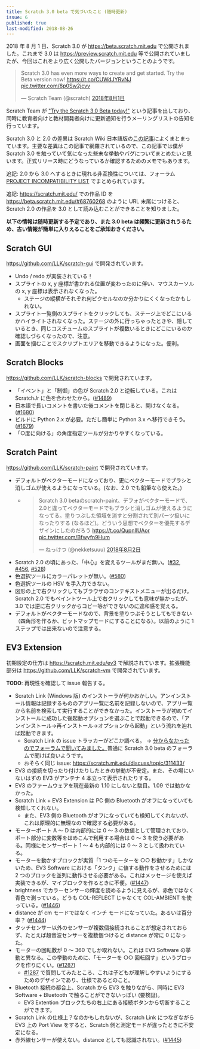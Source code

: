 ```yaml
---
title: Scratch 3.0 beta で気づいたこと (随時更新)
issue: 6
published: true
last-modified: 2018-08-26
---
```


2018 年 8 月 1 日、Scratch 3.0 が <https://beta.scratch.mit.edu> で公開されました。これまで 3.0 は <https://preview.scratch.mit.edu> 等で公開されていましたが、今回はこれをより広く公開したバージョンということのようです。

<blockquote class="twitter-tweet" data-lang="ja"><p lang="en" dir="ltr">Scratch 3.0 has even more ways to create and get started. Try the Beta version now! <a href="https://t.co/CUWdJYRvNJ">https://t.co/CUWdJYRvNJ</a> <a href="https://t.co/8p0Sw2jcvv">pic.twitter.com/8p0Sw2jcvv</a></p>&mdash; Scratch Team (@scratch) <a href="https://twitter.com/scratch/status/1024701450813890560?ref_src=twsrc%5Etfw">2018年8月1日</a></blockquote>
<script async src="https://platform.twitter.com/widgets.js" charset="utf-8"></script>

Scratch Team が ["Try the Scratch 3.0 Beta today!"](https://medium.com/scratchteam-blog/try-the-scratch-3-0-beta-today-b50a05d63348) という記事を出しており、同時に教育者向けと教材開発者向けに更新通知を行うメーリングリストの告知を行っています。

Scratch 3.0 と 2.0 の差異は Scratch Wiki 日本語版の[この記事](https://ja.scratch-wiki.info/wiki/Scratch_3.0)によくまとまっています。主要な差異はこの記事で網羅されているので、この記事では僕が Scratch 3.0 を触っていて気になった些末な挙動やバグについてまとめたいと思います。正式リリース時にどうなっているか確認するためのメモでもあります。

追記: 2.0 から 3.0 へするときに現れる非互換性については、フォーラム [PROJECT INCOMPATIBILITY LIST](https://scratch.mit.edu/discuss/topic/308114/) でまとめられています。

追記: <https://scratch.mit.edu/> での作品 ID を <https://beta.scratch.mit.edu/#68760268> のように URL 末尾につけると、Scratch 2.0 の作品を 3.0 として読み込むことができることを知りました。

**以下の情報は随時更新する予定であり、また 3.0 beta は頻繁に更新されうるため、古い情報が簡単に入りえることをご承知おきください。**

## Scratch GUI

<https://github.com/LLK/scratch-gui> で開発されています。

* Undo / redo が実装されている！
* スプライトの x, y 座標が書かれる位置が変わったのに伴い、マウスカーソルの x, y 座標は表示されなくなった。
    * ステージの縦横がそれぞれ何ピクセルなのか分かりにくくなったかもしれない。
* スプライト一覧側のスプライトをクリックしても、ステージ上でどこにいるかハイライトされなくなった。ステージの外に行っちゃったときや、隠しているとき、同じコスチュームのスプライトが複数いるときにどこにいるのか確認しづらくなったので、注意。
* 画面を掴むことでスクリプトエリアを移動できるようになった。便利。

## Scratch Blocks

<https://github.com/LLK/scratch-blocks> で開発されています。

* 「イベント」と「制御」の色が Scratch 2.0 と逆転している。これは ScratchJr に色を合わせたから。([#1489](https://github.com/LLK/scratch-blocks/issues/1489))
* 日本語で長いコメントを書いた後コメントを閉じると、開けなくなる。([#1680](https://github.com/LLK/scratch-blocks/issues/1680))
* ビルドに Python 2.x が必要。ただし簡単に Python 3.x へ移行できそう。([#1679](https://github.com/LLK/scratch-blocks/issues/1679))
* 「○度に向ける」の角度指定ツールが分かりやすくなっている。

## Scratch Paint

<https://github.com/LLK/scratch-paint> で開発されています。

* デフォルトがベクターモードになっており、更にベクターモードでブラシと消しゴムが使えるようになっている。(なお、2.0 でも鉛筆なら使えた。)
    * <blockquote class="twitter-tweet" data-lang="ja"><p lang="ja" dir="ltr">Scratch 3.0 betaのscratch-paint、デフォがベクターモードで、2.0と違ってベクターモードでもブラシと消しゴムが使えるようになってる。塗りつぶした領域を消すと分割されて別パーツ扱いになったりする (なるほど)。どういう思想でベクターを優先するデザインにしたのだろう <a href="https://t.co/QupnIlUAor">https://t.co/QupnIlUAor</a> <a href="https://t.co/Bfwyfn9Hum">pic.twitter.com/Bfwyfn9Hum</a></p>&mdash; ねっけつ (@nekketsuuu) <a href="https://twitter.com/nekketsuuu/status/1024961881197305856?ref_src=twsrc%5Etfw">2018年8月2日</a></blockquote><script async src="https://platform.twitter.com/widgets.js" charset="utf-8"></script>
* Scratch 2.0 の頃にあった、「中心」を変えるツールがまだ無い。([#32](https://github.com/LLK/scratch-paint/issues/32), [#456](https://github.com/LLK/scratch-paint/issues/456), [#528](https://github.com/LLK/scratch-paint/issues/528))
* 色選択ツールにカラーパレットが無い。([#580](https://github.com/LLK/scratch-paint/issues/580))
* 色選択ツールの HSV を手入力できない。
* 図形の上で右クリックしてもブラウザのコンテキストメニューが出るだけ。Scratch 2.0 でもペイントツール上で右クリックしても意味が無かったが、3.0 では逆に右クリックからコピー等ができないのに違和感を覚える。
* デフォルトがベクターモードなので、背景を塗りつぶそうとしてもできない（四角形を作るか、ビットマップモードにすることになる）。以前のように 1 ステップでは出来ないので注意する。

## EV3 Extension

初期設定の仕方は <https://scratch.mit.edu/ev3> で解説されています。拡張機能部分は <https://github.com/LLK/scratch-vm> で開発されています。

**TODO**: 再現性を確認して issue 報告する。

* Scratch Link (Windows 版) のインストーラが何かおかしい。アンインストール情報は記録するもののアプリ一覧に名前を記録しないので、アプリ一覧から名前を検索して実行することができなかった。インストーラが初めてインストールに成功した後起動オプションを選ぶことで起動できるので、「アンインストール→再インストール→オプションから起動」という流れを辿れば起動できます。
    * Scratch Link の issue トラッカーがどこか調べる。 → [分からなかったのでフォーラムで聞いてみました。](https://scratch.mit.edu/discuss/topic/311652/)普通に Scratch 3.0 beta のフォーラムで聞けば良いようです。
    * おそらく同じ issue: https://scratch.mit.edu/discuss/topic/311433/
* EV3 の接続を切ったり付けたりしたときの挙動が不安定。また、その場にいないはずの EV3 がアンテナ 4 本立って表示されたりする。
* EV3 のファームウェアを現在最新の 1.10 にしないと駄目。1.09 では動かなかった。    
* Scratch Link + EV3 Extension は PC 側の Bluetooth がオフになっていても検知してくれない。
    * また、EV3 側の Bluetooth がオフになっていても検知してくれないが、これは原理的に無理なので確認する必要がある。
* モーターポート A ～ D は内部的には 0 ～ 3 の数値として管理されており、ポート部分に変数等をはめこんで利用する場合は 0 ～ 3 を使う必要がある。同様にセンサーポート 1 ～ 4 も内部的には 0 ～ 3 として扱われている。
* モーターを動かすブロックが実質「1 つのモーターを ○○ 秒動かす」しかないため、EV3 Software における「タンク」に値する動作をさせるためには 2 つのブロックを並列に動作させる必要がある。これはメッセージを使えば実装できるが、マイブロックを作るときに不便。([#1447](https://github.com/LLK/scratch-vm/issues/1447))
* brightness でカラーセンサーの輝度を読めるように見えるが、赤色ではなく青色で測っている。どうも COL-REFLECT じゃなくて COL-AMBIENT を使っている。([#1446](https://github.com/LLK/scratch-vm/issues/1446))
* distance が cm モードではなく インチ モードになっていた。あるいは百分率？ ([#1444](https://github.com/LLK/scratch-vm/issues/1444))
* タッチセンサー以外のセンサーが複数個接続されることが想定されておらず、たとえば超音波センサーを複数個つけると distance が常に 0 になった。
* モーターの回転数が 0 ～ 360 でしか取れない。これは EV3 Software の挙動と異なる。この挙動のために、「モーターを ○○ 回転回す」というブロックを作りにくい。([#1287](https://github.com/LLK/scratch-vm/issues/1287))
    * [#1287](https://github.com/LLK/scratch-vm/issues/1287) で質問してみたところ、これは子どもが理解しやすいようにするためのデザインであり、仕様であるとのこと。
* Bluetooth 接続の都合上、Scratch から EV3 を触りながら、同時に EV3 Software + Bluetooth で触ることができないっぽい (要検証)。
    * EV3 Extention ブロックたちの右上にある接続ボタンから切断することができます。
* Scratch Link の仕様上？なのかもしれないが、Scratch Link につなぎながら EV3 上の Port View をすると、Scratch 側と測定モードが違ったときに不安定になる。
* 赤外線センサーが使えない。distance としても認識されない。([#1445](https://github.com/LLK/scratch-vm/issues/1445))
